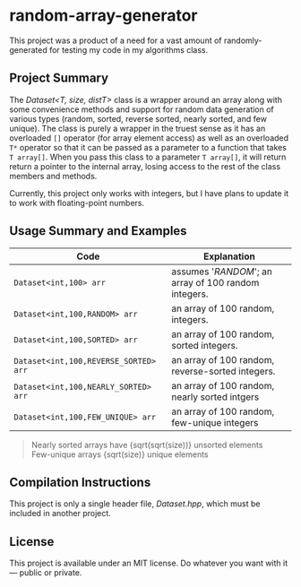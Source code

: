 # random-array-generator
This project was a product of a need for a vast amount of randomly-generated for testing my code in my algorithms class. 

## Project Summary
The _Dataset\<T, size, distT\>_ class is a wrapper around an array along with some convenience methods and support for random data generation of various types (random, sorted,
reverse sorted, nearly sorted, and few unique). The class is purely a wrapper in the truest sense as it has an overloaded `[]` operator (for array element access) as well
as an overloaded `T*` operator so that it can be passed as a parameter to a function that takes `T array[]`. When you pass this class to a parameter `T array[]`, it will return 
return a pointer to the internal array, losing access to the rest of the class members and methods.

Currently, this project only works with integers, but I have plans to update it to work with floating-point numbers.

## Usage Summary and Examples

| Code | Explanation |
| ---- | ----------- |
| `Dataset<int,100> arr` | assumes '_RANDOM_'; an array of 100 random integers. |
| `Dataset<int,100,RANDOM> arr` | an array of 100 random, integers. |
| `Dataset<int,100,SORTED> arr` | an array of 100 random, sorted integers. |
| `Dataset<int,100,REVERSE_SORTED> arr` | an array of 100 random, reverse-sorted integers. |
| `Dataset<int,100,NEARLY_SORTED> arr` | an array of 100 random, nearly sorted intgers |
| `Dataset<int,100,FEW_UNIQUE> arr` | an array of 100 random, few-unique integers |
> Nearly sorted arrays have {sqrt(sqrt(size))} unsorted elements <br />
> Few-unique arrays {sqrt(size)} unique elements <br />

## Compilation Instructions
This project is only a single header file, _Dataset.hpp_, which must be included in another project.

## License
This project is available under an MIT license. Do whatever you want with it — public or private.
